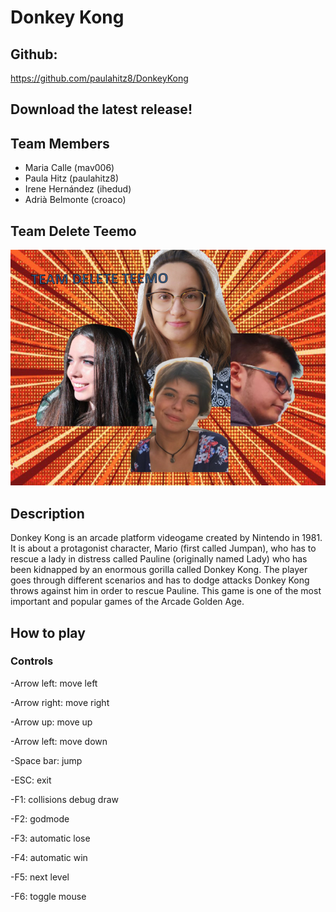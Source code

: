 # Donkey Kong 

## Github: 

https://github.com/paulahitz8/DonkeyKong

## Download the latest release!

## Team Members

* Maria Calle (mav006)
* Paula Hitz (paulahitz8)
* Irene Hernández (ihedud)
* Adrià Belmonte (croaco)

## Team Delete Teemo
![Team Photo](https://raw.githubusercontent.com/paulahitz8/DonkeyKong/master/Wiki/Images%20used/TeamPhoto.jpg)


## Description
Donkey Kong is an arcade platform videogame created by Nintendo in 1981. It is about a protagonist character, Mario (first called Jumpan), who has to rescue a lady in distress called Pauline (originally named Lady) who has been kidnapped by an enormous gorilla called Donkey Kong. The player goes through different scenarios and has to dodge attacks Donkey Kong throws against him in order to rescue Pauline. This game is one of the most important and popular games of the Arcade Golden Age.

## How to play
### Controls 

-Arrow left: move left


-Arrow right: move right


-Arrow up: move up


-Arrow left: move down


-Space bar: jump 


-ESC: exit


-F1: collisions debug draw


-F2: godmode 


-F3: automatic lose


-F4: automatic win


-F5: next level


-F6: toggle mouse




